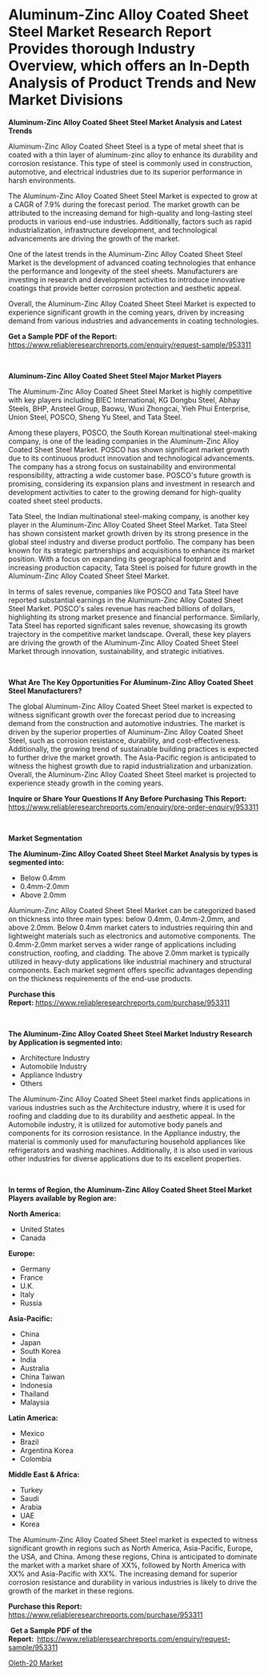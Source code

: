 <p><h1>Aluminum-Zinc Alloy Coated Sheet Steel Market Research Report Provides thorough Industry Overview, which offers an In-Depth Analysis of Product Trends and New Market Divisions</h1></p><p><strong>Aluminum-Zinc Alloy Coated Sheet Steel Market Analysis and Latest Trends</strong></p>
<p><p>Aluminum-Zinc Alloy Coated Sheet Steel is a type of metal sheet that is coated with a thin layer of aluminum-zinc alloy to enhance its durability and corrosion resistance. This type of steel is commonly used in construction, automotive, and electrical industries due to its superior performance in harsh environments.</p><p>The Aluminum-Zinc Alloy Coated Sheet Steel Market is expected to grow at a CAGR of 7.9% during the forecast period. The market growth can be attributed to the increasing demand for high-quality and long-lasting steel products in various end-use industries. Additionally, factors such as rapid industrialization, infrastructure development, and technological advancements are driving the growth of the market.</p><p>One of the latest trends in the Aluminum-Zinc Alloy Coated Sheet Steel Market is the development of advanced coating technologies that enhance the performance and longevity of the steel sheets. Manufacturers are investing in research and development activities to introduce innovative coatings that provide better corrosion protection and aesthetic appeal.</p><p>Overall, the Aluminum-Zinc Alloy Coated Sheet Steel Market is expected to experience significant growth in the coming years, driven by increasing demand from various industries and advancements in coating technologies.</p></p>
<p><strong>Get a Sample PDF of the Report:&nbsp;</strong> <a href="https://www.reliableresearchreports.com/enquiry/request-sample/953311">https://www.reliableresearchreports.com/enquiry/request-sample/953311</a></p>
<p>&nbsp;</p>
<p><strong>Aluminum-Zinc Alloy Coated Sheet Steel Major Market Players</strong></p>
<p><p>The Aluminum-Zinc Alloy Coated Sheet Steel Market is highly competitive with key players including BIEC International, KG Dongbu Steel, Abhay Steels, BHP, Ansteel Group, Baowu, Wuxi Zhongcai, Yieh Phui Enterprise, Union Steel, POSCO, Sheng Yu Steel, and Tata Steel. </p><p>Among these players, POSCO, the South Korean multinational steel-making company, is one of the leading companies in the Aluminum-Zinc Alloy Coated Sheet Steel Market. POSCO has shown significant market growth due to its continuous product innovation and technological advancements. The company has a strong focus on sustainability and environmental responsibility, attracting a wide customer base. POSCO's future growth is promising, considering its expansion plans and investment in research and development activities to cater to the growing demand for high-quality coated sheet steel products.</p><p>Tata Steel, the Indian multinational steel-making company, is another key player in the Aluminum-Zinc Alloy Coated Sheet Steel Market. Tata Steel has shown consistent market growth driven by its strong presence in the global steel industry and diverse product portfolio. The company has been known for its strategic partnerships and acquisitions to enhance its market position. With a focus on expanding its geographical footprint and increasing production capacity, Tata Steel is poised for future growth in the Aluminum-Zinc Alloy Coated Sheet Steel Market.</p><p>In terms of sales revenue, companies like POSCO and Tata Steel have reported substantial earnings in the Aluminum-Zinc Alloy Coated Sheet Steel Market. POSCO's sales revenue has reached billions of dollars, highlighting its strong market presence and financial performance. Similarly, Tata Steel has reported significant sales revenue, showcasing its growth trajectory in the competitive market landscape. Overall, these key players are driving the growth of the Aluminum-Zinc Alloy Coated Sheet Steel Market through innovation, sustainability, and strategic initiatives.</p></p>
<p>&nbsp;</p>
<p><strong>What Are The Key Opportunities For Aluminum-Zinc Alloy Coated Sheet Steel Manufacturers?</strong></p>
<p><p>The global Aluminum-Zinc Alloy Coated Sheet Steel market is expected to witness significant growth over the forecast period due to increasing demand from the construction and automotive industries. The market is driven by the superior properties of Aluminum-Zinc Alloy Coated Sheet Steel, such as corrosion resistance, durability, and cost-effectiveness. Additionally, the growing trend of sustainable building practices is expected to further drive the market growth. The Asia-Pacific region is anticipated to witness the highest growth due to rapid industrialization and urbanization. Overall, the Aluminum-Zinc Alloy Coated Sheet Steel market is projected to experience steady growth in the coming years.</p></p>
<p><strong>Inquire or Share Your Questions If Any Before Purchasing This Report:</strong> <a href="https://www.reliableresearchreports.com/enquiry/pre-order-enquiry/953311">https://www.reliableresearchreports.com/enquiry/pre-order-enquiry/953311</a></p>
<p>&nbsp;</p>
<p><strong>Market Segmentation</strong></p>
<p><strong>The Aluminum-Zinc Alloy Coated Sheet Steel Market Analysis by types is segmented into:</strong></p>
<p><ul><li>Below 0.4mm</li><li>0.4mm-2.0mm</li><li>Above 2.0mm</li></ul></p>
<p><p>Aluminum-Zinc Alloy Coated Sheet Steel Market can be categorized based on thickness into three main types: below 0.4mm, 0.4mm-2.0mm, and above 2.0mm. Below 0.4mm market caters to industries requiring thin and lightweight materials such as electronics and automotive components. The 0.4mm-2.0mm market serves a wider range of applications including construction, roofing, and cladding. The above 2.0mm market is typically utilized in heavy-duty applications like industrial machinery and structural components. Each market segment offers specific advantages depending on the thickness requirements of the end-use products.</p></p>
<p><strong>Purchase this Report:&nbsp;</strong><a href="https://www.reliableresearchreports.com/purchase/953311">https://www.reliableresearchreports.com/purchase/953311</a></p>
<p>&nbsp;</p>
<p><strong>The Aluminum-Zinc Alloy Coated Sheet Steel Market Industry Research by Application is segmented into:</strong></p>
<p><ul><li>Architecture Industry</li><li>Automobile Industry</li><li>Appliance Industry</li><li>Others</li></ul></p>
<p><p>The Aluminum-Zinc Alloy Coated Sheet Steel market finds applications in various industries such as the Architecture industry, where it is used for roofing and cladding due to its durability and aesthetic appeal. In the Automobile industry, it is utilized for automotive body panels and components for its corrosion resistance. In the Appliance industry, the material is commonly used for manufacturing household appliances like refrigerators and washing machines. Additionally, it is also used in various other industries for diverse applications due to its excellent properties.</p></p>
<p>&nbsp;</p>
<p><strong>In terms of Region, the Aluminum-Zinc Alloy Coated Sheet Steel Market Players available by Region are:</strong></p>
<p>
    <p> <strong> North America: </strong>
        <ul>
            <li>United States</li>
            <li>Canada</li>
        </ul>
        </p> 
    <p> <strong> Europe: </strong>
        <ul>
            <li>Germany</li>
            <li>France</li>
            <li>U.K.</li>
            <li>Italy</li>
            <li>Russia</li>
        </ul>
        </p> 
    <p> <strong> Asia-Pacific: </strong>
        <ul>
            <li>China</li>
            <li>Japan</li>
            <li>South Korea</li>
            <li>India</li>
            <li>Australia</li>
            <li>China Taiwan</li>
            <li>Indonesia</li>
            <li>Thailand</li>
            <li>Malaysia</li>
        </ul>
        </p> 
    <p> <strong> Latin America: </strong>
        <ul>
            <li>Mexico</li>
            <li>Brazil</li>
            <li>Argentina Korea</li>
            <li>Colombia</li>
        </ul>
        </p> 
    <p> <strong> Middle East & Africa: </strong>
        <ul>
            <li>Turkey</li>
            <li>Saudi</li>
            <li>Arabia</li>
            <li>UAE</li>
            <li>Korea</li>
        </ul>
    </p>
    </p>
<p><p>The Aluminum-Zinc Alloy Coated Sheet Steel market is expected to witness significant growth in regions such as North America, Asia-Pacific, Europe, the USA, and China. Among these regions, China is anticipated to dominate the market with a market share of XX%, followed by North America with XX% and Asia-Pacific with XX%. The increasing demand for superior corrosion resistance and durability in various industries is likely to drive the growth of the market in these regions.</p></p>
<p><strong>Purchase this Report: </strong><a href="https://www.reliableresearchreports.com/purchase/953311">https://www.reliableresearchreports.com/purchase/953311</a></p>
<p>&nbsp;<strong>Get a Sample PDF of the Report:&nbsp;&nbsp;</strong><a href="https://www.reliableresearchreports.com/enquiry/request-sample/953311">https://www.reliableresearchreports.com/enquiry/request-sample/953311</a></p>
<p><strong></strong></p>
<p><p><a href="https://changeable-paste-463.notion.site/Oleth-20-Market-Size-Reflecting-a-Forecast-Till-2031-Market-By-Type-By-Application-and-By-Geograph-af3b36abab0c4f2ba6bab55ae375d0e7">Oleth-20 Market</a></p></p>